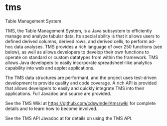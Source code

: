 tms
===

Table Management System

TMS, the Table Management System, is a Java subsystem to efficiently manage and analyze tabular data. Its special ability is that it allows users to defined derived columns, derived rows, and derived cells, to perform ad-hoc data analyses. TMS provides a rich language of over 250 functions (see below), as well as allows developers to develop their own functions to operate on standard or custom datatypes from within the framework. TMS allows Java developers to easily incorporate spreadsheet-like analytics capability into web and applet applications.

The TMS data structures are performant, and the project uses test-driven development to provide quality and code coverage. A rich API is provided that allows developers to easily and quickly integrate TMS into their applications. Full Javadoc and source are provided.

See the TMS Wiki at https://github.com/cdswindell/tms/wiki for complete details and to learn how to become involved.

See the TMS API Javadoc at for details on using the TMS API.
